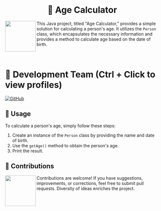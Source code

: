 <h1 align="center">🔄 Age Calculator</h1>

<img align="left" width="100" height="100" src="https://github.com/AlejandroDavidArzolaSaavedra/Kata-Age-Calculator/assets/90756437/7f41f91c-30cd-4679-b528-8d4dd9574888"></a>
This Java project, titled "Age Calculator," provides a simple solution for calculating a person's age. It utilizes the `Person` class, which encapsulates the necessary information and provides a method to calculate age based on the date of birth.<br><br><br>

# 👥 Development Team (Ctrl + Click to view profiles)

[![GitHub](https://img.shields.io/badge/GitHub-Alejandro%20David%20Arzola%20Saavedra-blue?style=flat-square&logo=github)](https://github.com/AlejandroDavidArzolaSaavedra)

## 🚀 Usage

To calculate a person's age, simply follow these steps:

1. Create an instance of the `Person` class by providing the name and date of birth.
2. Use the `getAge()` method to obtain the person's age.
3. Print the result.

## 🤝 Contributions

<img align="left" width="100" height="100" src="https://github.com/AlejandroDavidArzolaSaavedra/Kata-Age-Calculator/assets/90756437/81dd2f61-6de4-499f-81e8-47c1cc6ae5ae"></a>
Contributions are welcome! If you have suggestions, improvements, or corrections, feel free to submit pull requests. Diversity of ideas enriches the project.
